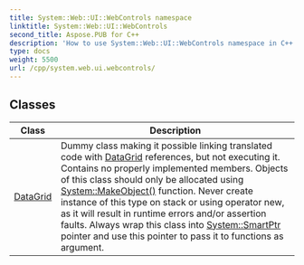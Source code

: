 ```yaml
---
title: System::Web::UI::WebControls namespace
linktitle: System::Web::UI::WebControls
second_title: Aspose.PUB for C++
description: 'How to use System::Web::UI::WebControls namespace in C++.'
type: docs
weight: 5500
url: /cpp/system.web.ui.webcontrols/
---
```




## Classes

| Class | Description |
| --- | --- |
| [DataGrid](./datagrid/) | Dummy class making it possible linking translated code with [DataGrid](./datagrid/) references, but not executing it. Contains no properly implemented members. Objects of this class should only be allocated using [System::MakeObject()](../system/makeobject/) function. Never create instance of this type on stack or using operator new, as it will result in runtime errors and/or assertion faults. Always wrap this class into [System::SmartPtr](../system/smartptr/) pointer and use this pointer to pass it to functions as argument. |
